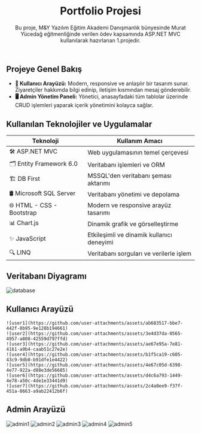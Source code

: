    <header>
        <h1>Portfolio Projesi</h1>
        <p>Bu proje, M&Y Yazılım Eğitim Akademi Danışmanlık bünyesinde Murat Yücedağ eğitmenliğinde verilen ödev kapsamında ASP.NET MVC kullanılarak hazırlanan 1.projedir.</p>
    </header>

 <section>
        <h2>Projeye Genel Bakış</h2>
        <ul>
            <li><strong>👤 Kullanıcı Arayüzü:</strong> Modern, responsive ve anlaşılır bir tasarım sunar. Ziyaretçiler hakkımda bilgi edinip, iletişim kısmından mesaj gönderebilir.</li>
            <li><strong>🖥️ Admin Yönetim Paneli:</strong> Yönetici, anasayfadaki tüm tablolar üzerinde CRUD işlemleri yaparak içerik yönetimini kolayca sağlar.</li>
        </ul>
    </section>

 <section>
        <h2>Kullanılan Teknolojiler ve Uygulamalar</h2>
        <table>
            <thead>
                <tr>
                    <th>Teknoloji</th>
                    <th>Kullanım Amacı</th>
                </tr>
            </thead>
            <tbody>
                <tr>
                    <td>🛠️ ASP.NET MVC</td>
                    <td>Web uygulamasının temel çerçevesi</td>
                </tr>
                <tr>
                    <td>🗂️ Entity Framework 6.0</td>
                    <td>Veritabanı işlemleri ve ORM</td>
                </tr>
                <tr>
                    <td>🏗️ DB First</td>
                    <td>MSSQL'den veritabanı şeması aktarımı</td>
                </tr>
                <tr>
                    <td>🛢️ Microsoft SQL Server</td>
                    <td>Veritabanı yönetimi ve depolama</td>
                </tr>
                <tr>
                    <td>🌐 HTML - CSS - Bootstrap</td>
                    <td>Modern ve responsive arayüz tasarımı</td>
                </tr>
                <tr>
                    <td>📊 Chart.js</td>
                    <td>Dinamik grafik ve görselleştirme</td>
                </tr>
                <tr>
                    <td>✨ JavaScript</td>
                    <td>Etkileşimli ve dinamik kullanıcı deneyimi</td>
                </tr>
                <tr>
                    <td>🔍 LINQ</td>
                    <td>Veritabanı sorguları ve verilerle işlem</td>
                </tr>
            </tbody>
        </table>
    </section>
    <section>
        <h2>Veritabanı Diyagramı</h2>
    </section>
    
  ![database](https://github.com/user-attachments/assets/bc860460-e1a3-49ec-9bcb-e8b739ac95b7)

   <section>
        <h2>Kullanıcı Arayüzü</h2>
    </section>
    
    ![user1](https://github.com/user-attachments/assets/ab683517-bbe7-442f-8b95-9e128b194661)
    ![user2](https://github.com/user-attachments/assets/3e4d37da-0565-4957-a808-42559d797ffd)
    ![user3](https://github.com/user-attachments/assets/ae67e95a-7e81-4161-a9b4-caab51c27e2e)
    ![user4](https://github.com/user-attachments/assets/b1f5ca19-c605-43c9-9db0-b91dfe1e4422)
    ![user5](https://github.com/user-attachments/assets/4e67c05d-6398-4e77-922a-d88e3de56685)
    ![user6](https://github.com/user-attachments/assets/d4c6a793-1449-4e78-a50c-4de1e33441d9)
    ![user7](https://github.com/user-attachments/assets/2c4a0ee9-f37f-451a-8663-a9ab22412b6f)

<section>
      <h2>Admin Arayüzü</h2>
</section>

![admin1](https://github.com/user-attachments/assets/d5a4a695-2f66-43bb-8f53-0a9627813660)
![admin2](https://github.com/user-attachments/assets/1e29f5a4-708d-4e67-8743-04f6caa29ab6)
![admin3](https://github.com/user-attachments/assets/b76374cd-0e5e-43fb-ae2e-cd81e68314a5)
![admin4](https://github.com/user-attachments/assets/62d2646a-d33e-4c66-a61a-5fcf25696f01)
![admin5](https://github.com/user-attachments/assets/1566d728-3683-4f2f-8903-5f5da09067d7)




